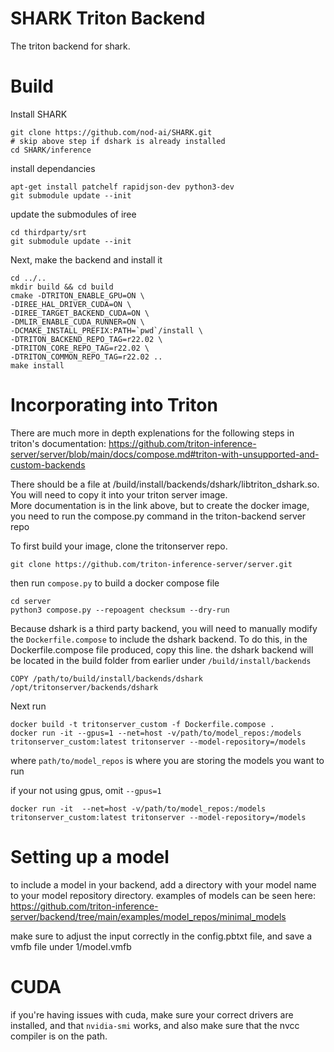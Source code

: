# SHARK Triton Backend

The triton backend for shark.

# Build

Install SHARK

```
git clone https://github.com/nod-ai/SHARK.git
# skip above step if dshark is already installed
cd SHARK/inference
```

install dependancies

```
apt-get install patchelf rapidjson-dev python3-dev
git submodule update --init
```

update the submodules of iree

```
cd thirdparty/srt
git submodule update --init
```

Next, make the backend and install it

```
cd ../..
mkdir build && cd build
cmake -DTRITON_ENABLE_GPU=ON \
-DIREE_HAL_DRIVER_CUDA=ON \
-DIREE_TARGET_BACKEND_CUDA=ON \
-DMLIR_ENABLE_CUDA_RUNNER=ON \
-DCMAKE_INSTALL_PREFIX:PATH=`pwd`/install \
-DTRITON_BACKEND_REPO_TAG=r22.02 \
-DTRITON_CORE_REPO_TAG=r22.02 \
-DTRITON_COMMON_REPO_TAG=r22.02 ..
make install
```

# Incorporating into Triton

There are much more in depth explenations for the following steps in triton's documentation:
https://github.com/triton-inference-server/server/blob/main/docs/compose.md#triton-with-unsupported-and-custom-backends

There should be a file at /build/install/backends/dshark/libtriton_dshark.so.  You will need to copy it into your triton server image.  
More documentation is in the link above, but to create the docker image, you need to run the compose.py command in the triton-backend server repo


To first build your image, clone the tritonserver repo.

```
git clone https://github.com/triton-inference-server/server.git
```

then run `compose.py` to build a docker compose file 
```
cd server
python3 compose.py --repoagent checksum --dry-run
```

Because dshark is a third party backend, you will need to manually modify the `Dockerfile.compose` to include the dshark backend.  To do this, in the Dockerfile.compose file produced, copy this line.
the dshark backend will be located in the build folder from earlier under `/build/install/backends`

```
COPY /path/to/build/install/backends/dshark /opt/tritonserver/backends/dshark
```

Next run 
```
docker build -t tritonserver_custom -f Dockerfile.compose .
docker run -it --gpus=1 --net=host -v/path/to/model_repos:/models  tritonserver_custom:latest tritonserver --model-repository=/models
```

where `path/to/model_repos` is where you are storing the models you want to run

if your not using gpus, omit `--gpus=1`

```
docker run -it  --net=host -v/path/to/model_repos:/models  tritonserver_custom:latest tritonserver --model-repository=/models
```

# Setting up a model

to include a model in your backend, add a directory with your model name to your model repository directory.  examples of models can be seen here: https://github.com/triton-inference-server/backend/tree/main/examples/model_repos/minimal_models

make sure to adjust the input correctly in the config.pbtxt file, and save a vmfb file under 1/model.vmfb

# CUDA

if you're having issues with cuda, make sure your correct drivers are installed, and that `nvidia-smi` works, and also make sure that the nvcc compiler is on the path.





